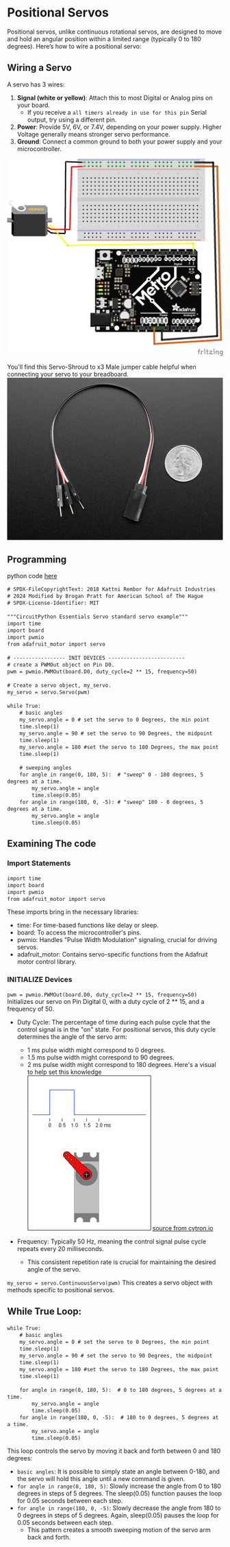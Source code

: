 # Positional Servos

Positional servos, unlike continuous rotational servos, are designed to move and hold an angular position within a limited range (typically 0 to 180 degrees). Here’s how to wire a positional servo:

## Wiring a Servo

A servo has 3 wires:
1. **Signal (white or yellow)**: Attach this to most Digital or Analog pins on your board.
    * If you receive a `all timers already in use for this pin` Serial output, try using a different pin.
2. **Power**: Provide 5V, 6V, or 7.4V, depending on your power supply. Higher Voltage generally means stronger servo performance.
3. **Ground**: Connect a common ground to both your power supply and your microcontroller.

![servo_wiring](servo_wriring_breadboard.png)

You'll find this Servo-Shroud to x3 Male jumper cable helpful when connecting your servo to your breadboard. 
![jumpers](jumper.jpg)

## Programming

python code [here](pos_servo_high_level.py)
```
# SPDX-FileCopyrightText: 2018 Kattni Rembor for Adafruit Industries
# 2024 Modified by Brogan Pratt for American School of The Hague
# SPDX-License-Identifier: MIT

"""CircuitPython Essentials Servo standard servo example"""
import time
import board
import pwmio
from adafruit_motor import servo

# ----------------- INIT DEVICES -------------------------
# create a PWMOut object on Pin D0.
pwm = pwmio.PWMOut(board.D0, duty_cycle=2 ** 15, frequency=50)

# Create a servo object, my_servo.
my_servo = servo.Servo(pwm)

while True:
    # basic angles
    my_servo.angle = 0 # set the servo to 0 Degrees, the min point
    time.sleep(1)
    my_servo.angle = 90 # set the servo to 90 Degrees, the midpoint
    time.sleep(1)
    my_servo.angle = 180 #set the servo to 180 Degrees, the max point
    time.sleep(1)

    # sweeping angles
    for angle in range(0, 180, 5):  # "sweep" 0 - 180 degrees, 5 degrees at a time.
        my_servo.angle = angle
        time.sleep(0.05)
    for angle in range(180, 0, -5): # "sweep" 180 - 0 degrees, 5 degrees at a time.
        my_servo.angle = angle
        time.sleep(0.05)
```

## Examining The code

### Import Statements
```
import time
import board
import pwmio
from adafruit_motor import servo
```

These imports bring in the necessary libraries:

* time: For time-based functions like delay or sleep.
* board: To access the microcontroller's pins.
* pwmio: Handles "Pulse Width Modulation" signaling, crucial for driving servos.
* adafruit_motor: Contains servo-specific functions from the Adafruit motor control library.


### INITIALIZE Devices

`pwm = pwmio.PWMOut(board.D0, duty_cycle=2 ** 15, frequency=50)` 
Initializes our servo on Pin Digital 0, with a duty cycle of 2 ** 15, and a frequency of 50. 
* Duty Cycle: The percentage of time during each pulse cycle that the control signal is in the "on" state. For positional servos, this duty cycle determines the angle of the servo arm:
    * 1 ms pulse width might correspond to 0 degrees.
    * 1.5 ms pulse width might correspond to 90 degrees.
    * 2 ms pulse width might correspond to 180 degrees.
Here's a visual to help set this knowledge
![servogif](Servo_Animation-1192063082.gif)
[source from cytron.io](https://static.cytron.io/image/tutorial/controlling-servo-via-android-smartphone/Servo_Animation.gif)

* Frequency: Typically 50 Hz, meaning the control signal pulse cycle repeats every 20 milliseconds. 
    * This consistent repetition rate is crucial for maintaining the desired angle of the servo.


`my_servo = servo.ContinuousServo(pwm)` 
This creates a servo object with methods specific to positional servos.


## While True Loop:
```
while True:
    # basic angles
    my_servo.angle = 0 # set the servo to 0 Degrees, the min point
    time.sleep(1)
    my_servo.angle = 90 # set the servo to 90 Degrees, the midpoint
    time.sleep(1)
    my_servo.angle = 180 #set the servo to 180 Degrees, the max point
    time.sleep(1)

    for angle in range(0, 180, 5):  # 0 to 180 degrees, 5 degrees at a time.
        my_servo.angle = angle
        time.sleep(0.05)
    for angle in range(180, 0, -5):  # 180 to 0 degrees, 5 degrees at a time.
        my_servo.angle = angle
        time.sleep(0.05)
```
This loop controls the servo by moving it back and forth between 0 and 180 degrees:
* `basic angles`: It is possible to simply state an angle between 0-180, and the servo will hold this angle until a new command is given. 
* `for angle in range(0, 180, 5)`: Slowly increase the angle from 0 to 180 degrees in steps of 5 degrees. The sleep(0.05) function pauses the loop for 0.05 seconds between each step.
* `for angle in range(180, 0, -5)`: Slowly decrease the angle from 180 to 0 degrees in steps of 5 degrees. Again, sleep(0.05) pauses the loop for 0.05 seconds between each step.
    * This pattern creates a smooth sweeping motion of the servo arm back and forth.


